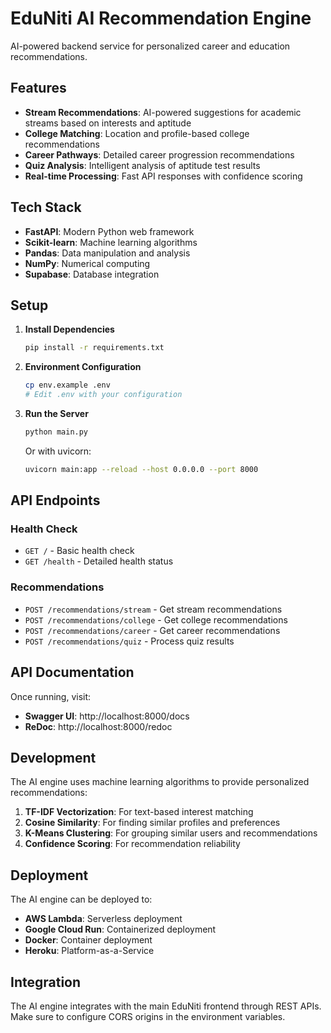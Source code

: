 # EduNiti AI Recommendation Engine

AI-powered backend service for personalized career and education recommendations.

## Features

- **Stream Recommendations**: AI-powered suggestions for academic streams based on interests and aptitude
- **College Matching**: Location and profile-based college recommendations
- **Career Pathways**: Detailed career progression recommendations
- **Quiz Analysis**: Intelligent analysis of aptitude test results
- **Real-time Processing**: Fast API responses with confidence scoring

## Tech Stack

- **FastAPI**: Modern Python web framework
- **Scikit-learn**: Machine learning algorithms
- **Pandas**: Data manipulation and analysis
- **NumPy**: Numerical computing
- **Supabase**: Database integration

## Setup

1. **Install Dependencies**
   ```bash
   pip install -r requirements.txt
   ```

2. **Environment Configuration**
   ```bash
   cp env.example .env
   # Edit .env with your configuration
   ```

3. **Run the Server**
   ```bash
   python main.py
   ```

   Or with uvicorn:
   ```bash
   uvicorn main:app --reload --host 0.0.0.0 --port 8000
   ```

## API Endpoints

### Health Check
- `GET /` - Basic health check
- `GET /health` - Detailed health status

### Recommendations
- `POST /recommendations/stream` - Get stream recommendations
- `POST /recommendations/college` - Get college recommendations  
- `POST /recommendations/career` - Get career recommendations
- `POST /recommendations/quiz` - Process quiz results

## API Documentation

Once running, visit:
- **Swagger UI**: http://localhost:8000/docs
- **ReDoc**: http://localhost:8000/redoc

## Development

The AI engine uses machine learning algorithms to provide personalized recommendations:

1. **TF-IDF Vectorization**: For text-based interest matching
2. **Cosine Similarity**: For finding similar profiles and preferences
3. **K-Means Clustering**: For grouping similar users and recommendations
4. **Confidence Scoring**: For recommendation reliability

## Deployment

The AI engine can be deployed to:
- **AWS Lambda**: Serverless deployment
- **Google Cloud Run**: Containerized deployment
- **Docker**: Container deployment
- **Heroku**: Platform-as-a-Service

## Integration

The AI engine integrates with the main EduNiti frontend through REST APIs. Make sure to configure CORS origins in the environment variables.
